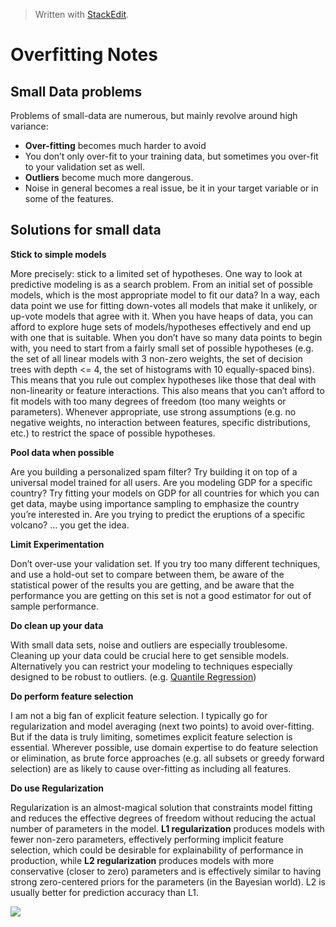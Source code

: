 


> Written with [StackEdit](https://stackedit.io/).

# Overfitting Notes

## Small Data problems

Problems of small-data are numerous, but mainly revolve around high variance:

-   **Over-fitting**  becomes much harder to avoid
-   You don’t only over-fit to your training data, but sometimes you over-fit to your validation set as well.
-   **Outliers**  become much more dangerous.
-   Noise in general becomes a real issue, be it in your target variable or in some of the features.

## Solutions for small data

**Stick to simple models**

More precisely: stick to a limited set of hypotheses. One way to look at predictive modeling is as a search problem. From an initial set of possible models, which is the most appropriate model to fit our data? In a way, each data point we use for fitting down-votes all models that make it unlikely, or up-vote models that agree with it. When you have heaps of data, you can afford to explore huge sets of models/hypotheses effectively and end up with one that is suitable. When you don’t have so many data points to begin with, you need to start from a fairly small set of possible hypotheses (e.g. the set of all linear models with 3 non-zero weights, the set of decision trees with depth <= 4, the set of histograms with 10 equally-spaced bins). This means that you rule out complex hypotheses like those that deal with non-linearity or feature interactions. This also means that you can’t afford to fit models with too many degrees of freedom (too many weights or parameters). Whenever appropriate, use strong assumptions (e.g. no negative weights, no interaction between features, specific distributions, etc.) to restrict the space of possible hypotheses.

**Pool data when possible**

Are you building a personalized spam filter? Try building it on top of a universal model trained for all users. Are you modeling GDP for a specific country? Try fitting your models on GDP for all countries for which you can get data, maybe using importance sampling to emphasize the country you’re interested in. Are you trying to predict the eruptions of a specific volcano? … you get the idea.

**Limit Experimentation**

Don’t over-use your validation set. If you try too many different techniques, and use a hold-out set to compare between them, be aware of the statistical power of the results you are getting, and be aware that the performance you are getting on this set is not a good estimator for out of sample performance.

**Do clean up your data**

With small data sets, noise and outliers are especially troublesome. Cleaning up your data could be crucial here to get sensible models. Alternatively you can restrict your modeling to techniques especially designed to be robust to outliers. (e.g.  [Quantile Regression](https://en.wikipedia.org/wiki/Quantile_regression))

**Do perform feature selection**

I am not a big fan of explicit feature selection. I typically go for regularization and model averaging (next two points) to avoid over-fitting. But if the data is truly limiting, sometimes explicit feature selection is essential. Wherever possible, use domain expertise to do feature selection or elimination, as brute force approaches (e.g. all subsets or greedy forward selection) are as likely to cause over-fitting as including all features.

**Do use Regularization**

Regularization is an almost-magical solution that constraints model fitting and reduces the effective degrees of freedom without reducing the actual number of parameters in the model.  **L1 regularization**  produces models with fewer non-zero parameters, effectively performing implicit feature selection, which could be desirable for explainability of performance in production, while  **L2 regularization**  produces models with more conservative (closer to zero) parameters and is effectively similar to having strong zero-centered priors for the parameters (in the Bayesian world). L2 is usually better for prediction accuracy than L1.

![](https://miro.medium.com/max/554/1*CwnSVcr9rZa3pllDrRP71Q.png)
<!--stackedit_data:
eyJoaXN0b3J5IjpbMTA1OTY2NTA2NywxODM5Nzk2MDI0LDE1Nj
U2ODA2MzQsLTE4MjQwMTYwNDVdfQ==
-->